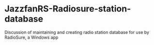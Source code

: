 # JazzfanRS-Radiosure-station-database
Discussion of maintaining and creating radio station database for use by RadioSure, a Windows app

